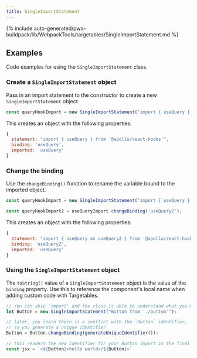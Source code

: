 ```yaml
---
title: SingleImportStatement
---
```


<!--
The reference doc content is generated automatically from the source code.
To update this section, update the doc blocks in the source code
-->

{% include auto-generated/pwa-buildpack/lib/WebpackTools/targetables/SingleImportStatement.md %}

## Examples

Code examples for using the `SingleImportStatement` class.

### Create a `SingleImportStatement` object

Pass in an import statement to the constructor to create a new `SingleImportStatement` object.

```js
const queryHookImport = new SingleImportStatement("import { useQuery } from '@apollo/react-hooks'");
```

This creates an object with the following properties:

```js
{
  statement: "import { useQuery } from '@apollo/react-hooks'",
  binding: 'useQuery',
  imported: 'useQuery'
}
```

### Change the binding

Use the `changeBinding()` function to rename the variable bound to the imported object.

```js
const queryHookImport = new SingleImportStatement("import { useQuery } from '@apollo/react-hooks'");

const queryHookImport2 = useQueryImport.changeBinding('useQuery2');
```

This creates an object with the following properties:

```js
{
  statement: "import { useQuery as useQuery2 } from '@apollo/react-hooks'",
  binding: 'useQuery2',
  imported: 'useQuery'
}
```

### Using the `SingleImportStatement` object

The `toString()` value of a `SingleImportStatement` object is the value of the `binding` property.
Use this to reference the component's local name when adding custom code with Targetables.

```jsx
// You can skip 'import' and the class is able to understand what you mean
let Button = new SingleImportStatement("Button from './button'");

// later, you learn there is a conflict with the `Button` identifier,
// so you generate a unique identifier
Button = Button.changeBinding(generateUniqueIdentifier());

// this renders the new identifier for your Button import in the final code
const jsx = `<${Button}>hello world</${Button}>`
```

